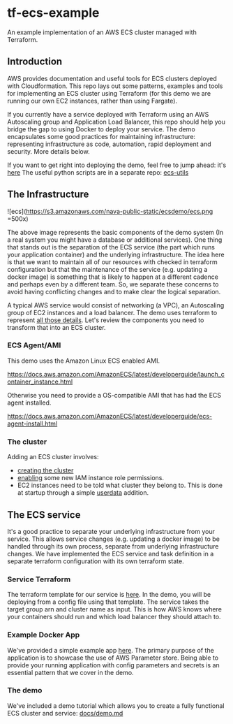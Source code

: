# tf-ecs-example
An example implementation of an AWS ECS cluster managed with Terraform.

## Introduction

AWS provides documentation and useful tools for ECS clusters deployed with Cloudformation. This repo lays out some patterns, examples and tools for implementing an ECS cluster using Terraform (for this demo we are running our own EC2 instances, rather than using Fargate).

If you currently have a service deployed with Terraform using an AWS Autoscaling group and Application Load Balancer, this repo should help you bridge the gap to using Docker to deploy your service. The demo encapsulates some good practices for maintaining infrastructure: representing infrastructure as code, automation, rapid deployment and security. More details below.

If you want to get right into deploying the demo, feel free to jump ahead: it's [here](docs/demo.md) The useful python scripts are in a separate repo: [ecs-utils](https://github.com/navapbc/ecs-utils/blob/master/README.md)

## The Infrastructure

![ecs](https://s3.amazonaws.com/nava-public-static/ecsdemo/ecs.png =500x)

The above image represents the basic components of the demo system (In a real  system you might have a database or additional services). One thing that stands out is the separation of the ECS service (the part which runs your application container) and the underlying infrastructure. The idea here is that we want to maintain all of our resources with checked in terraform configuration but that the maintenance of the service (e.g. updating a docker image) is something that is likely to happen at a different cadence and perhaps even by a different team. So, we separate these concerns to avoid having conflicting changes and to make clear the logical separation. 

A typical AWS service would consist of networking (a VPC), an Autoscaling group of EC2 instances and a load balancer. The demo uses terraform to represent [all those details](templates/vpc). Let's review the components you need to transform that into an ECS cluster.

### ECS Agent/AMI

This demo uses the Amazon Linux ECS enabled AMI.

https://docs.aws.amazon.com/AmazonECS/latest/developerguide/launch_container_instance.html

Otherwise you need to provide a OS-compatible AMI that has had the ECS agent installed.

https://docs.aws.amazon.com/AmazonECS/latest/developerguide/ecs-agent-install.html

### The cluster
Adding an ECS cluster involves:
- [creating the cluster](templates/vpc/main.tf)
- [enabling](templates/vpc/iam.tf) some new IAM instance role permissions.
- EC2 instances need to be told what cluster they belong to. This is done at startup through a simple [userdata](templates/vpc/user_data.tpl) addition.

## The ECS service
It's a good practice to separate your underlying infrastructure from your service. This allows service changes (e.g. updating a docker image) to be handled through its own process, separate from underlying infrastructure changes. We have implemented the ECS service and task definition in a separate terraform configuration with its own terraform state.

### Service Terraform

The terraform template for our service is [here](templates/basic-app). In the demo, you will be deploying from a config file using that template. The service takes the target group arn and cluster name as input. This is how AWS knows where your containers should run and which load balancer they should attach to.

### Example Docker App

We've provided a simple example app [here](basic-app/). The primary purpose of the application is to showcase the use of AWS Parameter store. Being able to provide your running application with config parameters and secrets is an essential pattern that we cover in the demo.

### The demo

We've included a demo tutorial which allows you to create a fully functional ECS cluster and service: [docs/demo.md](docs/demo.md)
